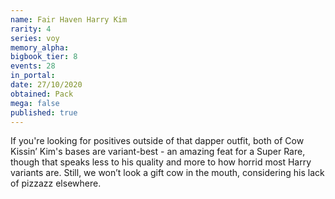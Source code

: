 ```yaml
---
name: Fair Haven Harry Kim
rarity: 4
series: voy
memory_alpha:
bigbook_tier: 8
events: 28
in_portal:
date: 27/10/2020
obtained: Pack
mega: false
published: true
---
```


If you're looking for positives outside of that dapper outfit, both of Cow Kissin’ Kim's bases are variant-best - an amazing feat for a Super Rare, though that speaks less to his quality and more to how horrid most Harry variants are. Still, we won’t look a gift cow in the mouth, considering his lack of pizzazz elsewhere.

